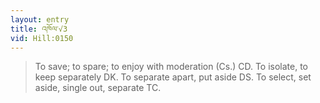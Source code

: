 ```yaml
---
layout: entry
title: འཁོལ་√3
vid: Hill:0150
---
```

> To save; to spare; to enjoy with moderation (Cs.) CD. To isolate, to keep separately DK. To separate apart, put aside DS. To select, set aside, single out, separate TC.
